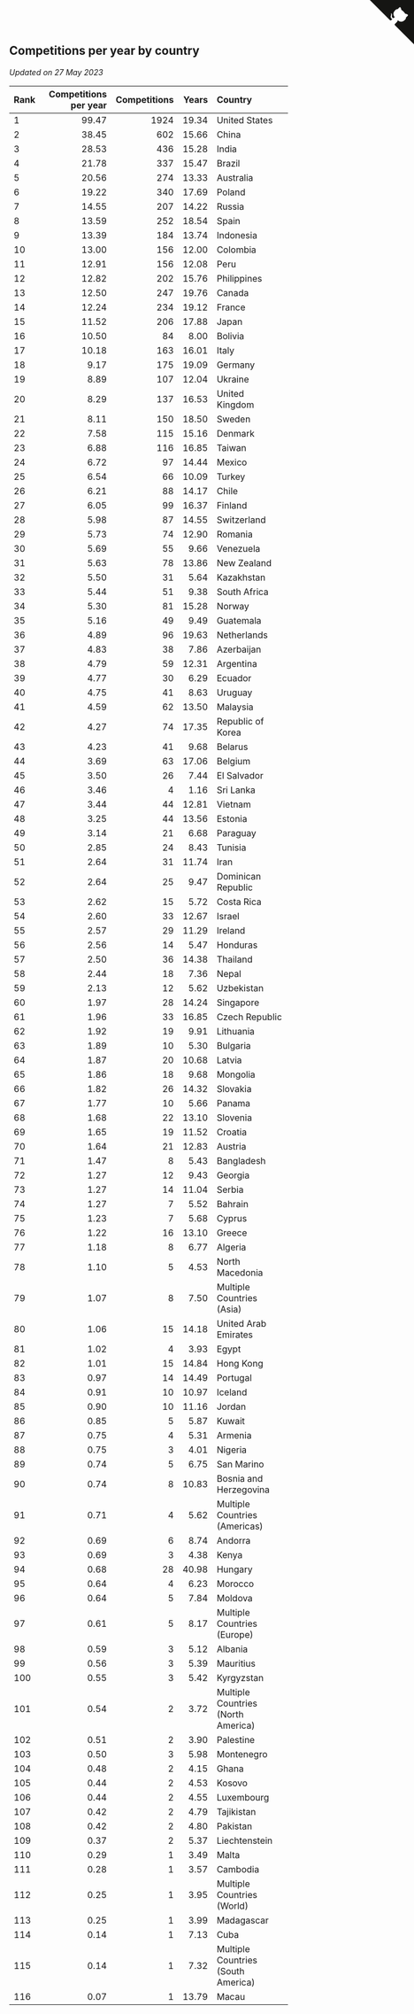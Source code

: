 ## Competitions per year by country

*Updated on 27 May 2023*

| Rank | Competitions per year | Competitions | Years | Country |
| :--- | ---: | ---: | ---: | :--- |
| 1 | 99.47 | 1924 | 19.34 | United States |
| 2 | 38.45 | 602 | 15.66 | China |
| 3 | 28.53 | 436 | 15.28 | India |
| 4 | 21.78 | 337 | 15.47 | Brazil |
| 5 | 20.56 | 274 | 13.33 | Australia |
| 6 | 19.22 | 340 | 17.69 | Poland |
| 7 | 14.55 | 207 | 14.22 | Russia |
| 8 | 13.59 | 252 | 18.54 | Spain |
| 9 | 13.39 | 184 | 13.74 | Indonesia |
| 10 | 13.00 | 156 | 12.00 | Colombia |
| 11 | 12.91 | 156 | 12.08 | Peru |
| 12 | 12.82 | 202 | 15.76 | Philippines |
| 13 | 12.50 | 247 | 19.76 | Canada |
| 14 | 12.24 | 234 | 19.12 | France |
| 15 | 11.52 | 206 | 17.88 | Japan |
| 16 | 10.50 | 84 | 8.00 | Bolivia |
| 17 | 10.18 | 163 | 16.01 | Italy |
| 18 | 9.17 | 175 | 19.09 | Germany |
| 19 | 8.89 | 107 | 12.04 | Ukraine |
| 20 | 8.29 | 137 | 16.53 | United Kingdom |
| 21 | 8.11 | 150 | 18.50 | Sweden |
| 22 | 7.58 | 115 | 15.16 | Denmark |
| 23 | 6.88 | 116 | 16.85 | Taiwan |
| 24 | 6.72 | 97 | 14.44 | Mexico |
| 25 | 6.54 | 66 | 10.09 | Turkey |
| 26 | 6.21 | 88 | 14.17 | Chile |
| 27 | 6.05 | 99 | 16.37 | Finland |
| 28 | 5.98 | 87 | 14.55 | Switzerland |
| 29 | 5.73 | 74 | 12.90 | Romania |
| 30 | 5.69 | 55 | 9.66 | Venezuela |
| 31 | 5.63 | 78 | 13.86 | New Zealand |
| 32 | 5.50 | 31 | 5.64 | Kazakhstan |
| 33 | 5.44 | 51 | 9.38 | South Africa |
| 34 | 5.30 | 81 | 15.28 | Norway |
| 35 | 5.16 | 49 | 9.49 | Guatemala |
| 36 | 4.89 | 96 | 19.63 | Netherlands |
| 37 | 4.83 | 38 | 7.86 | Azerbaijan |
| 38 | 4.79 | 59 | 12.31 | Argentina |
| 39 | 4.77 | 30 | 6.29 | Ecuador |
| 40 | 4.75 | 41 | 8.63 | Uruguay |
| 41 | 4.59 | 62 | 13.50 | Malaysia |
| 42 | 4.27 | 74 | 17.35 | Republic of Korea |
| 43 | 4.23 | 41 | 9.68 | Belarus |
| 44 | 3.69 | 63 | 17.06 | Belgium |
| 45 | 3.50 | 26 | 7.44 | El Salvador |
| 46 | 3.46 | 4 | 1.16 | Sri Lanka |
| 47 | 3.44 | 44 | 12.81 | Vietnam |
| 48 | 3.25 | 44 | 13.56 | Estonia |
| 49 | 3.14 | 21 | 6.68 | Paraguay |
| 50 | 2.85 | 24 | 8.43 | Tunisia |
| 51 | 2.64 | 31 | 11.74 | Iran |
| 52 | 2.64 | 25 | 9.47 | Dominican Republic |
| 53 | 2.62 | 15 | 5.72 | Costa Rica |
| 54 | 2.60 | 33 | 12.67 | Israel |
| 55 | 2.57 | 29 | 11.29 | Ireland |
| 56 | 2.56 | 14 | 5.47 | Honduras |
| 57 | 2.50 | 36 | 14.38 | Thailand |
| 58 | 2.44 | 18 | 7.36 | Nepal |
| 59 | 2.13 | 12 | 5.62 | Uzbekistan |
| 60 | 1.97 | 28 | 14.24 | Singapore |
| 61 | 1.96 | 33 | 16.85 | Czech Republic |
| 62 | 1.92 | 19 | 9.91 | Lithuania |
| 63 | 1.89 | 10 | 5.30 | Bulgaria |
| 64 | 1.87 | 20 | 10.68 | Latvia |
| 65 | 1.86 | 18 | 9.68 | Mongolia |
| 66 | 1.82 | 26 | 14.32 | Slovakia |
| 67 | 1.77 | 10 | 5.66 | Panama |
| 68 | 1.68 | 22 | 13.10 | Slovenia |
| 69 | 1.65 | 19 | 11.52 | Croatia |
| 70 | 1.64 | 21 | 12.83 | Austria |
| 71 | 1.47 | 8 | 5.43 | Bangladesh |
| 72 | 1.27 | 12 | 9.43 | Georgia |
| 73 | 1.27 | 14 | 11.04 | Serbia |
| 74 | 1.27 | 7 | 5.52 | Bahrain |
| 75 | 1.23 | 7 | 5.68 | Cyprus |
| 76 | 1.22 | 16 | 13.10 | Greece |
| 77 | 1.18 | 8 | 6.77 | Algeria |
| 78 | 1.10 | 5 | 4.53 | North Macedonia |
| 79 | 1.07 | 8 | 7.50 | Multiple Countries (Asia) |
| 80 | 1.06 | 15 | 14.18 | United Arab Emirates |
| 81 | 1.02 | 4 | 3.93 | Egypt |
| 82 | 1.01 | 15 | 14.84 | Hong Kong |
| 83 | 0.97 | 14 | 14.49 | Portugal |
| 84 | 0.91 | 10 | 10.97 | Iceland |
| 85 | 0.90 | 10 | 11.16 | Jordan |
| 86 | 0.85 | 5 | 5.87 | Kuwait |
| 87 | 0.75 | 4 | 5.31 | Armenia |
| 88 | 0.75 | 3 | 4.01 | Nigeria |
| 89 | 0.74 | 5 | 6.75 | San Marino |
| 90 | 0.74 | 8 | 10.83 | Bosnia and Herzegovina |
| 91 | 0.71 | 4 | 5.62 | Multiple Countries (Americas) |
| 92 | 0.69 | 6 | 8.74 | Andorra |
| 93 | 0.69 | 3 | 4.38 | Kenya |
| 94 | 0.68 | 28 | 40.98 | Hungary |
| 95 | 0.64 | 4 | 6.23 | Morocco |
| 96 | 0.64 | 5 | 7.84 | Moldova |
| 97 | 0.61 | 5 | 8.17 | Multiple Countries (Europe) |
| 98 | 0.59 | 3 | 5.12 | Albania |
| 99 | 0.56 | 3 | 5.39 | Mauritius |
| 100 | 0.55 | 3 | 5.42 | Kyrgyzstan |
| 101 | 0.54 | 2 | 3.72 | Multiple Countries (North America) |
| 102 | 0.51 | 2 | 3.90 | Palestine |
| 103 | 0.50 | 3 | 5.98 | Montenegro |
| 104 | 0.48 | 2 | 4.15 | Ghana |
| 105 | 0.44 | 2 | 4.53 | Kosovo |
| 106 | 0.44 | 2 | 4.55 | Luxembourg |
| 107 | 0.42 | 2 | 4.79 | Tajikistan |
| 108 | 0.42 | 2 | 4.80 | Pakistan |
| 109 | 0.37 | 2 | 5.37 | Liechtenstein |
| 110 | 0.29 | 1 | 3.49 | Malta |
| 111 | 0.28 | 1 | 3.57 | Cambodia |
| 112 | 0.25 | 1 | 3.95 | Multiple Countries (World) |
| 113 | 0.25 | 1 | 3.99 | Madagascar |
| 114 | 0.14 | 1 | 7.13 | Cuba |
| 115 | 0.14 | 1 | 7.32 | Multiple Countries (South America) |
| 116 | 0.07 | 1 | 13.79 | Macau |


<a href="https://github.com/JustinTimeCuber/wca_statistics" class="github-corner" aria-label="View source on Github"><svg width="80" height="80" viewBox="0 0 250 250" style="fill:#151513; color:#fff; position: absolute; top: 0; border: 0; right: 0;" aria-hidden="true"><path d="M0,0 L115,115 L130,115 L142,142 L250,250 L250,0 Z"></path><path d="M128.3,109.0 C113.8,99.7 119.0,89.6 119.0,89.6 C122.0,82.7 120.5,78.6 120.5,78.6 C119.2,72.0 123.4,76.3 123.4,76.3 C127.3,80.9 125.5,87.3 125.5,87.3 C122.9,97.6 130.6,101.9 134.4,103.2" fill="currentColor" style="transform-origin: 130px 106px;" class="octo-arm"></path><path d="M115.0,115.0 C114.9,115.1 118.7,116.5 119.8,115.4 L133.7,101.6 C136.9,99.2 139.9,98.4 142.2,98.6 C133.8,88.0 127.5,74.4 143.8,58.0 C148.5,53.4 154.0,51.2 159.7,51.0 C160.3,49.4 163.2,43.6 171.4,40.1 C171.4,40.1 176.1,42.5 178.8,56.2 C183.1,58.6 187.2,61.8 190.9,65.4 C194.5,69.0 197.7,73.2 200.1,77.6 C213.8,80.2 216.3,84.9 216.3,84.9 C212.7,93.1 206.9,96.0 205.4,96.6 C205.1,102.4 203.0,107.8 198.3,112.5 C181.9,128.9 168.3,122.5 157.7,114.1 C157.9,116.9 156.7,120.9 152.7,124.9 L141.0,136.5 C139.8,137.7 141.6,141.9 141.8,141.8 Z" fill="currentColor" class="octo-body"></path></svg></a><style>.github-corner:hover .octo-arm{animation:octocat-wave 560ms ease-in-out}@keyframes octocat-wave{0%,100%{transform:rotate(0)}20%,60%{transform:rotate(-25deg)}40%,80%{transform:rotate(10deg)}}@media (max-width:500px){.github-corner:hover .octo-arm{animation:none}.github-corner .octo-arm{animation:octocat-wave 560ms ease-in-out}}</style>
